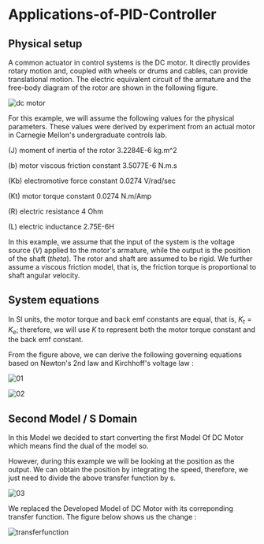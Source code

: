 # Applications-of-PID-Controller


## Physical setup

A common actuator in control systems is the DC motor. It directly provides rotary motion and, coupled with wheels or drums and cables, can provide translational motion. The electric equivalent circuit of the armature and the free-body diagram of the rotor are shown in the following figure.


![dc motor](https://user-images.githubusercontent.com/43390471/50570667-635a7a80-0d8b-11e9-835f-a85e0b71e022.png)

For this example, we will assume the following values for the physical parameters. These values were derived by experiment from an actual motor in Carnegie Mellon's undergraduate controls lab.

(J)     moment of inertia of the rotor     3.2284E-6 kg.m^2

(b)     motor viscous friction constant    3.5077E-6 N.m.s

(Kb)    electromotive force constant       0.0274 V/rad/sec

(Kt)    motor torque constant              0.0274 N.m/Amp

(R)     electric resistance                4 Ohm

(L)     electric inductance                2.75E-6H


In this example, we assume that the input of the system is the voltage source ($V$) applied to the motor's armature, while the output is the position of the shaft ($theta$). The rotor and shaft are assumed to be rigid. We further assume a viscous friction model, that is, the friction torque is proportional to shaft angular velocity.


## System equations

In SI units, the motor torque and back emf constants are equal, that is, $K_t = K_e$; therefore, we will use $K$ to represent both the motor torque constant and the back emf constant.

From the figure above, we can derive the following governing equations based on Newton's 2nd law and Kirchhoff's voltage law :


![01](https://user-images.githubusercontent.com/43390471/50570709-4757d880-0d8d-11e9-90f0-a0a7865565e2.png)

![02](https://user-images.githubusercontent.com/43390471/50570717-7d955800-0d8d-11e9-95ff-6dc1629f5262.png)

## Second Model / S Domain

In this Model we decided to start converting the first Model Of DC Motor which means find the dual of the model so.

However, during this example we will be looking at the position as the output. We can obtain the position by integrating the speed, therefore, we just need to divide the above transfer function by s.

![03](https://user-images.githubusercontent.com/43390471/50570925-b71d9180-0d94-11e9-9e7c-77b68aac6d9f.png)


We replaced the Developed Model of DC Motor with its correponding transfer function. The figure below shows us the change :


![transferfunction](https://user-images.githubusercontent.com/43390471/50570940-11b6ed80-0d95-11e9-9ea5-a81160625791.png)



















